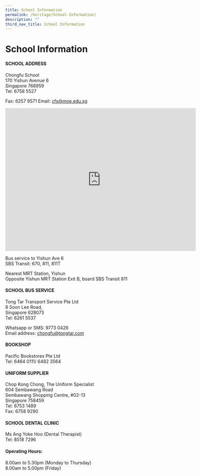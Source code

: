 ```yaml
---
title: School Information
permalink: /heritage/School-Information/
description: ""
third_nav_title: School Information
---
```

School Information
==================
#### SCHOOL ADDRESS
Chongfu School<br>
170 Yishun Avenue 6<br>
Singapore 768959<br>
Tel: 6758 5527

Fax: 6257 9571
Email: cfs@moe.edu.sg

<iframe loading="lazy" allowfullscreen="" style="border:0;" height="450" width="600" src="https://www.google.com/maps/embed?pb=!1m18!1m12!1m3!1d4992.384364467465!2d103.83347912637389!3d1.4385082020689244!2m3!1f0!2f0!3f0!3m2!1i1024!2i768!4f13.1!3m3!1m2!1s0x31da148a0a5bf2b5%3A0x1300f7ac70eb327a!2sSingapore%20768959!5e0!3m2!1sen!2ssg!4v1666244223643!5m2!1sen!2ssg"></iframe>

Bus service to Yishun Ave 6<br>
SBS Transit: 670, 811, 811T

Nearest MRT Station, Yishun<br>
Opposite Yishun MRT Station Exit B, board SBS Transit 811

#### SCHOOL BUS SERVICE
Tong Tar Transport Service Pte Ltd<br>
8 Soon Lee Road,<br>
Singapore 628073<br>
Tel: 6261 5537

Whatsapp or SMS: 9773 0426<br>
Email address: chongfu@tongtar.com

#### BOOKSHOP
Pacific Bookstores Pte Ltd<br>
Tel: 6464 0111/ 6482 3564

#### UNIFORM SUPPLIER
Chop Kong Chong, The Uniform Specialist<br>
604 Sembawang Road<br>
Sembawang Shopping Centre, #02-13<br>
Singapore 758459<br>
Tel: 6753 1489<br>
Fax: 6758 9290

#### SCHOOL DENTAL CLINIC
Ms Ang Yoke Hoo (Dental Therapist)<br>
Tel: 8518 7296<br>

#### Operating Hours:
8.00am to 5.30pm (Monday to Thursday)<br>
8.00am to 5.00pm (Friday)

